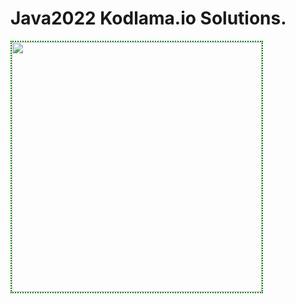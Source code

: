 # Java2022 Kodlama.io Solutions.


<img src="https://process.fs.teachablecdn.com/ADNupMnWyR7kCWRvm76Laz/resize=height:60/https://www.filepicker.io/api/file/4mZobU9NSRKr8UJADi4M" style="width: 400px; border: 2px dotted green" />
